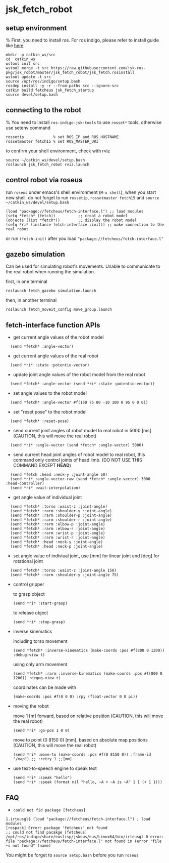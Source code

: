 jsk_fetch_robot
================

setup environment
-----------------
% First, you need to install ros. For ros indigo, please refer to install guide like [here](http://wiki.ros.org/indigo/Installation/Ubuntu)

```
mkdir -p catkin_ws/src
cd  catkin_ws
wstool init src
wstool merge -t src https://raw.githubusercontent.com/jsk-ros-pkg/jsk_robot/master/jsk_fetch_robot/jsk_fetch.rosinstall
wstool update -t src
source /opt/ros/indigo/setup.bash
rosdep install -y -r --from-paths src --ignore-src
catkin build fetcheus jsk_fetch_startup
source devel/setup.bash
```

connecting to the robot
-----------------------

% You need to install `ros-indigo-jsk-tools` to use `rosset*` tools, otherwise use setenv command

```
rossetip             % set ROS_IP and ROS_HOSTNAME
rossetmaster fetch15 % set ROS_MASTER_URI
```

to confirm your shell environment, check with rviz
```
source ~/catkin_ws/devel/setup.bash
roslaunch jsk_fetch_robot rviz.launch
```

control robot via roseus
------------------------

run `roseus` under emacs's shell environment (`M-x shell`), when you start new shell, do not forget to run `rossetip`, `rossetmaster fetch15` and `source ~/catkin_ws/devel/setup.bash`

```
(load "package://fetcheus/fetch-interface.l") ;; load modules
(setq *fetch* (fetch))          ;; creat a robot model
(objects (list *fetch*))        ;; display the robot model
(setq *ri* (instance fetch-interface :init)) ;; make connection to the real robot
```

or run `(fetch-init)` after you load `"package://fetcheus/fetch-interface.l"`

gazebo simulation
------------------------

Can be used for simulating robot's movements. Unable to communicate to the real robot when running the simulation.

first, in one terminal
```
roslaunch fetch_gazebo simulation.launch
```
then, in another terminal
```
roslaunch fetch_moveit_config move_group.launch
```

fetch-interface function APIs
-----------------------------

- get current angle values of the robot model

```
  (send *fetch* :angle-vector)
```

- get current angle values of the real robot

```
  (send *ri* :state :potentio-vector)
```

- update joint angle values of the robot model from the real robot

```
  (send *fetch* :angle-vector (send *ri* :state :potentio-vector))
```

- set angle values to the robot model

```
  (send *fetch* :angle-vector #f(150 75 80 -10 100 0 95 0 0 0))
```

- set "reset pose" to the robot model

```
  (send *fetch* :reset-pose)
```

- send current joint angles of robot model to real robot in 5000 \[ms\] (CAUTION, this will move the real robot)

```
  (send *ri* :angle-vector (send *fetch* :angle-vector) 5000)
```

- send current head joint angles of robot model to real robot, this command only control joints of head limb. (DO NOT USE THIS COMMAND EXCEPT **HEAD**)

```
  (send *fetch :head :neck-y :joint-angle 50)
  (send *ri* :angle-vector-raw (send *fetch* :angle-vector) 3000 :head-controller)
  (send *ri* :wait-interpolation)
```

- get angle value of individual joint
```
  (send *fetch* :torso :waist-z :joint-angle)
  (send *fetch* :rarm :shoulder-y :joint-angle)
  (send *fetch* :rarm :shoulder-p :joint-angle)
  (send *fetch* :rarm :shoulder-r :joint-angle)
  (send *fetch* :rarm :elbow-p :joint-angle)
  (send *fetch* :rarm :elbow-r :joint-angle)
  (send *fetch* :rarm :wrist-p :joint-angle)
  (send *fetch* :rarm :wrist-r :joint-angle)
  (send *fetch* :head :neck-y :joint-angle)
  (send *fetch* :head :neck-p :joint-angle)
```

- set angle value of indiviual joint, use \[mm\] for linear joint and \[deg\] for rotational joint

```
  (send *fetch* :torso :waist-z :joint-angle 150)
  (send *fetch* :rarm :shoulder-y :joint-angle 75)
```

- control gripper

  to grasp object
  ```
  (send *ri* :start-grasp)
  ```

  to release object
  ```
  (send *ri* :stop-grasp)
  ```

- inverse kinematics

  including torso movement
  ```
  (send *fetch* :inverse-kinematics (make-coords :pos #f(800 0 1200)) :debug-view t)
  ```

  using only arm movement
  ```
  (send *fetch* :rarm :inverse-kinematics (make-coords :pos #f(800 0 1200)) :degug-view t)
  ```

  coordinates can be made with
  ```
  (make-coords :pos #f(0 0 0) :rpy (float-vector 0 0 pi))
  ```

- moving the robot

  move 1 [m] forward, based on relative position (CAUTION, this will move the real robot)
  ```
  (send *ri* :go-pos 1 0 0)
  ```

  move to point (0 8150 0) [mm], based on absolute map positions (CAUTION, this will move the real robot)
  ```
  (send *ri* :move-to (make-coords :pos #f(0 8150 0)) :frame-id "/map") ;; :retry 1 ;;[mm]
  ```

- use text-to-speech engine to speak text

  ```
  (send *ri* :speak "hello")
  (send *ri* :speak (format nil "hello, ~A + ~A is ~A" 1 1 (+ 1 1)))
  ```

FAQ
---

- `could not fid package [fetcheus]`

```
1.irteusgl$ (load "package://fetcheus/fetch-interface.l") ; load modules
[rospack] Error: package 'fetcheus' not found
;; could not find pacakge [fetcheus]
/opt/ros/indigo/share/euslisp/jskeus/eus/Linux64/bin/irteusgl 0 error:  file "package://fetcheus/fetch-interface.l" not found in (error "file ~s not found" fname)
```

  You might be forget to `source setup.bash` before you run `roseus`
